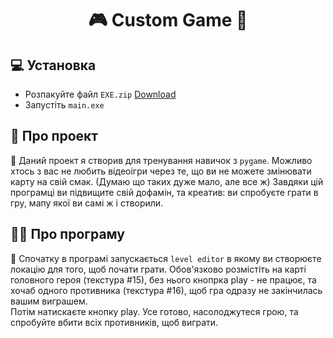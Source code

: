<h1 align='center'>🎮 Custom Game 👾</h1>

<h2>  💻 Установка</h2>
<ul>
  <li>  Розпакуйте файл <code>EXE.zip</code> <a href="https://downgit.github.io/#/home?url=https://github.com/Myron5/CustomGame/tree/main/EXE">Download</a></li>
  <li>  Запустіть <code>main.exe</code></li>
</ul>

<h2>  📜 Про проект</h2>
<p>  🔹 Даний проект я створив для тренування навичок з <code>pygame</code>. Можливо хтось з вас не любить відеоігри через те, що ви не можете змінювати карту на свій смак. (Думаю що таких дуже мало, але все ж) Завдяки цій програмці ви підвищите свій дофамін, та креатив: ви спробуєте грати в гру, мапу якої ви самі ж і створили.</p>

<h2>  👨‍💻 Про програму</h2>
<p>  🔹 Спочатку в програмі запускається <code>level editor</code> в якому ви створюєте локацію для того, щоб почати грати. Обов'язково розмістіть на карті головного героя (текстура #15), без нього кнопрка play - не працює, та хочаб одного противника (текстура #16), щоб гра одразу не закінчилась вашим виграшем. <br> Потім натискаєте кнопку play. Усе готово, насолоджутеся грою, та спробуйте вбити всіх противників, щоб виграти.</p>
